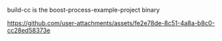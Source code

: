 build-cc is the boost-process-example-project binary

https://github.com/user-attachments/assets/fe2e78de-8c51-4a8a-b8c0-cc28ed58373e

